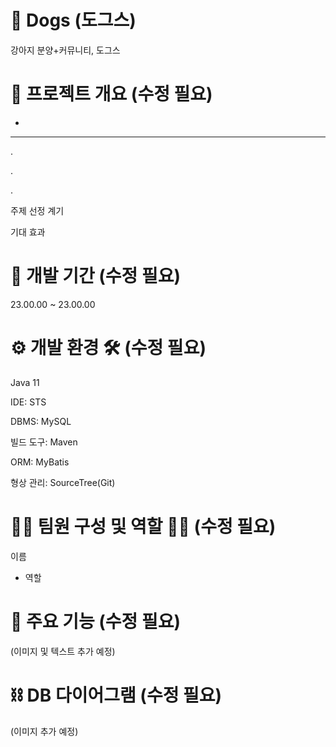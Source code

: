 # 🐩 Dogs (도그스)
강아지 분양+커뮤니티, 도그스

# 📖 프로젝트 개요 (수정 필요)
-


---


.


.


.

주제 선정 계기


기대 효과


# 📆 개발 기간 (수정 필요)
23.00.00 ~ 23.00.00


# ⚙️ 개발 환경 🛠️ (수정 필요)
Java 11


IDE: STS


DBMS: MySQL


빌드 도구: Maven


ORM: MyBatis


형상 관리: SourceTree(Git)


# 👩‍💻 팀원 구성 및 역할 👨‍💻 (수정 필요)
이름
- 역할


# 📌 주요 기능 (수정 필요)
(이미지 및 텍스트 추가 예정)


# ⛓ DB 다이어그램 (수정 필요)
(이미지 추가 예정)
